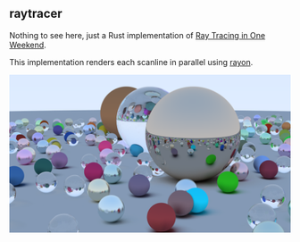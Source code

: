 ## raytracer

Nothing to see here, just a Rust implementation of [Ray Tracing in One Weekend](https://github.com/RayTracing/raytracing.github.io). 

This implementation renders each scanline in parallel using [rayon](https://github.com/rayon-rs/rayon).

<img alt="Final Scene" src="./readme_images/final_scene.png" width="800">
